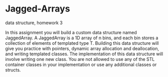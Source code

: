 # Jagged-Arrays
data structure, homework 3

In this assignment you will build a custom data structure named JaggedArray. A JaggedArray is a 1D array
of n bins, and each bin stores a collection of elements of templated type T. Building this data structure will
give you practice with pointers, dynamic array allocation and deallocation, and writing templated classes.
The implementation of this data structure will involve writing one new class. You are not allowed to use any
of the STL container classes in your implementation or use any additional classes or structs.
